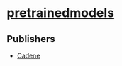 # [pretrainedmodels](https://pypi.org/project/pretrainedmodels)



## Publishers
- [Cadene](https://pypi.org/user/Cadene)

